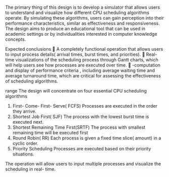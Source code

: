  The primary thing of this design is to develop a simulator that allows users to understand and visualize how different CPU scheduling algorithms operate. By simulating these algorithms, users can gain perception into their performance characteristics, similar as effectiveness and responsiveness. The design aims to produce an educational tool that can be used in academic settings or by individualities interested in computer knowledge concepts. 
 
 Expected conclusions 
	A completely functional operation that allows users to input process details( arrival times, burst times, and priorities). 
	Real- time visualizations of the scheduling process through Gantt charts, which will help users see how processes are executed over time. 
	-computation and display of performance criteria , including average waiting time and average turnaround time, which are critical for assessing the effectiveness of scheduling algorithms. 
 
 range 
 The design will concentrate on four essential CPU scheduling algorithms 
 1. First- Come- First- Serve( FCFS) Processes are executed in the order they arrive. 
 2. Shortest Job First( SJF) The process with the lowest burst time is executed next.
 3. Shortest Remaining Time First(SRTF) The process with smallest remaining time will be executed first
 3. Round Robin( RR) Each process is given a fixed time slice( amount) in a cyclic order. 
 4. Priority Scheduling Processes are executed based on their priority situations. 
 
 The operation will allow users to input multiple processes and visualize the scheduling in real- time. 
